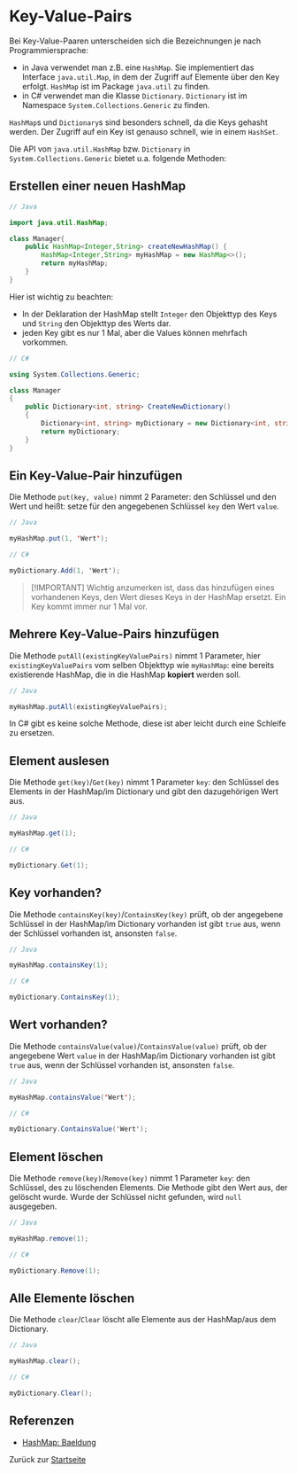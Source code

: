 # Key-Value-Pairs

Bei Key-Value-Paaren unterscheiden sich die Bezeichnungen je nach Programmiersprache:
- in Java verwendet man z.B. eine `HashMap`. Sie implementiert das Interface `java.util.Map`, in dem der Zugriff auf Elemente über den Key erfolgt. `HashMap` ist im Package `java.util` zu finden.
- in C# verwendet man die Klasse `Dictionary`. `Dictionary` ist im Namespace `System.Collections.Generic` zu finden.

`HashMap`s und `Dictionary`s sind besonders schnell, da die Keys gehasht werden. Der Zugriff auf ein Key ist genauso schnell, wie in einem `HashSet`. 

Die API von `java.util.HashMap` bzw. `Dictionary` in `System.Collections.Generic` bietet u.a. folgende Methoden:

## Erstellen einer neuen HashMap

```Java
// Java

import java.util.HashMap;

class Manager{
    public HashMap<Integer,String> createNewHashMap() {
        HashMap<Integer,String> myHashMap = new HashMap<>();
        return myHashMap;
    }
}
```
Hier ist wichtig zu beachten:
- In der Deklaration der HashMap stellt `Integer` den Objekttyp des Keys und `String` den Objekttyp des Werts dar.
- jeden Key gibt es nur 1 Mal, aber die Values können mehrfach vorkommen.

```csharp
// C# 

using System.Collections.Generic;

class Manager
{
    public Dictionary<int, string> CreateNewDictionary()
    {
        Dictionary<int, string> myDictionary = new Dictionary<int, string>();
        return myDictionary;
    }
}
```

## Ein Key-Value-Pair hinzufügen

Die Methode `put(key, value)` nimmt 2 Parameter: den Schlüssel und den Wert und heißt: setze für den angegebenen Schlüssel `key` den Wert `value`.

```Java
// Java

myHashMap.put(1, 'Wert');
```


```csharp
// C#

myDictionary.Add(1, 'Wert');
```

> [!IMPORTANT] Wichtig anzumerken ist, dass das hinzufügen eines vorhandenen Keys, den Wert dieses Keys in der HashMap ersetzt. Ein Key kommt immer nur 1 Mal vor.

## Mehrere Key-Value-Pairs hinzufügen

Die Methode `putAll(existingKeyValuePairs)` nimmt 1 Parameter, hier `existingKeyValuePairs` vom selben Objekttyp wie `myHashMap`: eine bereits existierende HashMap, die in die HashMap **kopiert** werden soll.

```Java
// Java

myHashMap.putAll(existingKeyValuePairs);
```

In C# gibt es keine solche Methode, diese ist aber leicht durch eine Schleife zu ersetzen.

## Element auslesen

Die Methode `get(key)`/`Get(key)` nimmt 1 Parameter `key`: den Schlüssel des Elements in der HashMap/im Dictionary und gibt den dazugehörigen Wert aus.

```Java
// Java

myHashMap.get(1);
```
```csharp
// C# 

myDictionary.Get(1);
```

## Key vorhanden?

Die Methode `containsKey(key)`/`ContainsKey(key)` prüft, ob der angegebene Schlüssel in der HashMap/im Dictionary vorhanden ist gibt `true` aus, wenn der Schlüssel vorhanden ist, ansonsten `false`.

```Java
// Java

myHashMap.containsKey(1);
```
```csharp
// C# 

myDictionary.ContainsKey(1);
```

## Wert vorhanden?

Die Methode `containsValue(value)`/`ContainsValue(value)` prüft, ob der angegebene Wert `value` in der HashMap/im Dictionary vorhanden ist gibt `true` aus, wenn der Schlüssel vorhanden ist, ansonsten `false`.

```Java
// Java

myHashMap.containsValue('Wert');
```
```csharp
// C# 

myDictionary.ContainsValue('Wert');
```

## Element löschen

Die Methode `remove(key)`/`Remove(key)` nimmt 1 Parameter `key`: den Schlüssel, des zu löschenden Elements. Die Methode gibt den Wert aus, der gelöscht wurde. Wurde der Schlüssel nicht gefunden, wird `null` ausgegeben.

```Java
// Java

myHashMap.remove(1);
```

```csharp
// C# 

myDictionary.Remove(1);
```

## Alle Elemente löschen

Die Methode `clear`/`Clear` löscht alle Elemente aus der HashMap/aus dem Dictionary.

```Java
// Java

myHashMap.clear();
```
```csharp
// C# 

myDictionary.Clear();
```

## Referenzen

- [HashMap: Baeldung](https://www.geeksforgeeks.org/java-util-hashmap-in-java-with-examples/?ref=lbp)

Zurück zur [Startseite](../README.md)
